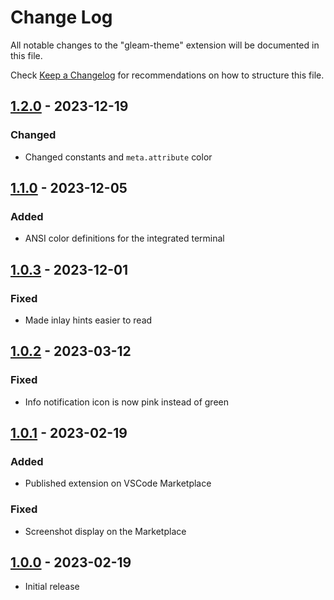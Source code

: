 # Change Log

All notable changes to the "gleam-theme" extension will be documented in this file.

Check [Keep a Changelog](http://keepachangelog.com/) for recommendations on how to structure this file.

## [1.2.0] - 2023-12-19

### Changed
- Changed constants and `meta.attribute` color

## [1.1.0] - 2023-12-05

### Added
- ANSI color definitions for the integrated terminal


## [1.0.3] - 2023-12-01

### Fixed
- Made inlay hints easier to read


## [1.0.2] - 2023-03-12

### Fixed
- Info notification icon is now pink instead of green


## [1.0.1] - 2023-02-19

### Added
- Published extension on VSCode Marketplace

### Fixed
- Screenshot display on the Marketplace


## [1.0.0] - 2023-02-19

- Initial release

[1.0.0]: https://github.com/trag1c/gleam-theme/releases/tag/1.0.0
[1.0.1]: https://github.com/trag1c/gleam-theme/compare/1.0.0...1.0.1
[1.0.2]: https://github.com/trag1c/gleam-theme/compare/1.0.1...1.0.2
[1.0.3]: https://github.com/trag1c/gleam-theme/compare/1.0.2...1.0.3
[1.1.0]: https://github.com/trag1c/gleam-theme/compare/1.0.3...1.1.0
[1.2.0]: https://github.com/trag1c/gleam-theme/compare/1.1.0...1.2.0